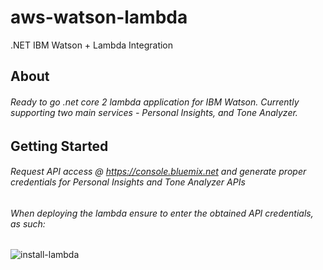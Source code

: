 # aws-watson-lambda
.NET IBM Watson + Lambda Integration

## About
###### Ready to go .net core 2 lambda application for IBM Watson. Currently supporting two main services - Personal Insights, and Tone Analyzer.

## Getting Started
###### Request API access @ https://console.bluemix.net and generate proper credentials for Personal Insights and Tone Analyzer APIs
###### When deploying the lambda ensure to enter the obtained API credentials, as such:

![install-lambda](https://user-images.githubusercontent.com/2171533/38385962-e4d90c9e-38d8-11e8-974f-bd1d7805fbe7.PNG)